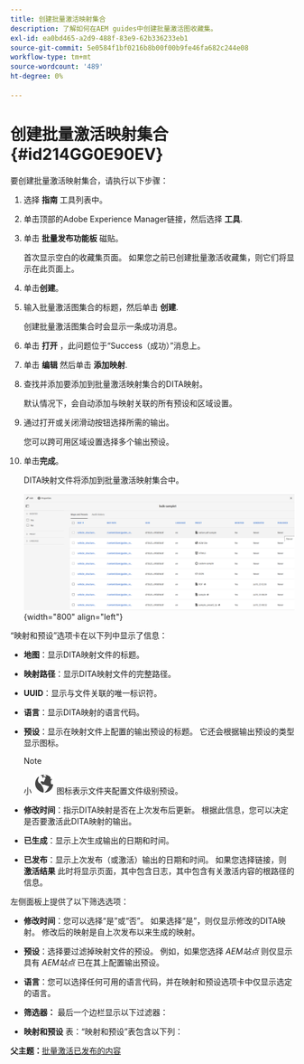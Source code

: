 ```yaml
---
title: 创建批量激活映射集合
description: 了解如何在AEM guides中创建批量激活图收藏集。
exl-id: ea0bd465-a2d9-488f-83e9-62b336233eb1
source-git-commit: 5e0584f1bf0216b8b00f00b9fe46fa682c244e08
workflow-type: tm+mt
source-wordcount: '489'
ht-degree: 0%

---
```


# 创建批量激活映射集合 {#id214GG0E90EV}

要创建批量激活映射集合，请执行以下步骤：

1. 选择 **指南** 工具列表中。

1. 单击顶部的Adobe Experience Manager链接，然后选择 **工具**.

1. 单击 **批量发布功能板** 磁贴。

   首次显示空白的收藏集页面。 如果您之前已创建批量激活收藏集，则它们将显示在此页面上。

1. 单击&#x200B;**创建**。

1. 输入批量激活图集合的标题，然后单击 **创建**.

   创建批量激活图集合时会显示一条成功消息。

1. 单击 **打开** ，此问题位于“Success（成功）”消息上。

1. 单击 **编辑** 然后单击 **添加映射**.

1. 查找并添加要添加到批量激活映射集合的DITA映射。

   默认情况下，会自动添加与映射关联的所有预设和区域设置。

1. 通过打开或关闭滑动按钮选择所需的输出。

   您可以跨可用区域设置选择多个输出预设。

1. 单击&#x200B;**完成**。

   DITA映射文件将添加到批量激活映射集合中。

   ![](images/bulk-activation-collection-created.png){width="800" align="left"}


“映射和预设”选项卡在以下列中显示了信息：

- **地图**：显示DITA映射文件的标题。
- **映射路径**：显示DITA映射文件的完整路径。

- **UUID**：显示与文件关联的唯一标识符。

- **语言**：显示DITA映射的语言代码。
- **预设**：显示在映射文件上配置的输出预设的标题。 它还会根据输出预设的类型显示图标。

  >[!NOTE]
  >
  > 小 ![](images/global-preset-icon.svg) 图标表示文件夹配置文件级别预设。
- **修改时间**：指示DITA映射是否在上次发布后更新。 根据此信息，您可以决定是否要激活此DITA映射的输出。
- **已生成**：显示上次生成输出的日期和时间。
- **已发布**：显示上次发布（或激活）输出的日期和时间。 如果您选择链接，则 **激活结果** 此时将显示页面，其中包含日志，其中包含有关激活内容的根路径的信息。


左侧面板上提供了以下筛选选项：

- **修改时间**：您可以选择“是”或“否”。 如果选择“是”，则仅显示修改的DITA映射。 修改后的映射是自上次发布以来生成的映射。
- **预设**：选择要过滤掉映射文件的预设。 例如，如果您选择 *AEM站点* 则仅显示具有 *AEM站点* 已在其上配置输出预设。
- **语言**：您可以选择任何可用的语言代码，并在映射和预设选项卡中仅显示选定的语言。

- **筛选器：** 最后一个边栏显示以下过滤器：
- **映射和预设** 表：“映射和预设”表包含以下列：

**父主题：**[&#x200B;批量激活已发布的内容](conf-bulk-activation.md)
